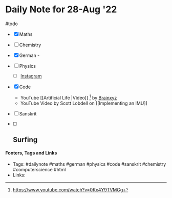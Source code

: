 # Daily Note for 28-Aug '22
#todo
- [x] Maths
- [ ] Chemistry
- [x] German - 
- [ ] Physics
	- [ ] [Instagram](https://www.instagram.com/physics.infographics/)
- [x] Code 
	- YouTube [[Artificial Life |Video]] [^1] by [Brainxyz](https://www.youtube.com/channel/UCHnxRUI0vpsikGcl5OWqKGA)
	- YouTube Video by  Scott Lobdell on [[Implementing an IMU]]
- [ ] Sanskrit
- [ ] Surfing
	-  


#### Footers, Tags and Links
- Tags: #dailynote #maths #german #physics #code #sanskrit #chemistry #computerscience #html 
- Links: 

[^1]: https://www.youtube.com/watch?v=0Kx4Y9TVMGg